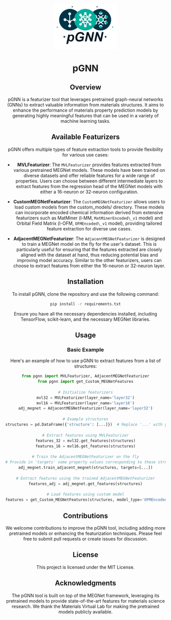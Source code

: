 
<div align="center">
    <img src="img/pGNNlogo.jpg" alt="pGNN-logo"  width=200>
    <br>
    
# pGNN

## Overview

pGNN is a featurizer tool that leverages pretrained graph-neural networks (GNNs) to extract valuable information from materials structures. It aims to enhance the performance of materials property prediction models by generating highly meaningful features that can be used in a variety of machine learning tasks.

## Available Featurizers

pGNN offers multiple types of feature extraction tools to provide flexibility for various use cases:

- **MVLFeaturizer**: The `MVLFeaturizer` provides features extracted from various pretrained MEGNet models. These models have been trained on diverse datasets and offer reliable features for a wide range of properties. Users can choose between different intermediate layers to extract features from the regression head of the MEGNet models with either a 16-neuron or 32-neuron configuration.

- **CustomMEGNetFeaturizer**: The `CustomMEGNetFeaturizer` allows users to load custom models from the custom\_models/ directory. These models can incorporate encoded chemical information derived from extensive featurizers such as MatMiner (l-MM, `MatMinerEncoded\_v1` model) and Orbital Field Matrix (l-OFM, `OFMEncoded\_v1` model), providing tailored feature extraction for diverse use cases.

- **AdjacentMEGNetFeaturizer**: The `AdjacentMEGNetFeaturizer` is designed to train a MEGNet model on the fly for the user's dataset. This is particularly useful for ensuring that the features extracted are closely aligned with the dataset at hand, thus reducing potential bias and improving model accuracy. Similar to the other featurizers, users can choose to extract features from either the 16-neuron or 32-neuron layer.

## Installation

To install pGNN, clone the repository and use the following command:

```bash
pip install -r requirements.txt
```

Ensure you have all the necessary dependencies installed, including TensorFlow, scikit-learn, and the necessary MEGNet libraries.

## Usage

### Basic Example

Here's an example of how to use pGNN to extract features from a list of structures:

```python
from pgnn import MVLFeaturizer, AdjacentMEGNetFeaturizer
from pgnn import get_Custom_MEGNetFeatures

# Initialize featurizers
mvl32 = MVLFeaturizer(layer_name='layer32')
mvl16 = MVLFeaturizer(layer_name='layer16')
adj_megnet = AdjacentMEGNetFeaturizer(layer_name='layer32')

# Example structures
structures = pd.DataFrame({'structure': [...]})  # Replace '...' with your actual list of structures

# Extract features using MVLFeaturizer
features_32 = mvl32.get_features(structures)
features_16 = mvl16.get_features(structures)

# Train the AdjacentMEGNetFeaturizer on the fly
# Provide in 'targets' some property values corresponding to these structures
adj_megnet.train_adjacent_megnet(structures, targets=[...])

# Extract features using the trained AdjacentMEGNetFeaturizer
features_adj = adj_megnet.get_features(structures)

# Load features using custom model
features = get_Custom_MEGNetFeatures(structures, model_type='OFMEncoded_v1')
```

## Contributions

We welcome contributions to improve the pGNN tool, including adding more pretrained models or enhancing the featurization techniques. Please feel free to submit pull requests or create issues for discussion.

## License

This project is licensed under the MIT License.

## Acknowledgments

The pGNN tool is built on top of the MEGNet framework, leveraging its pretrained models to provide state-of-the-art features for materials science research. We thank the Materials Virtual Lab for making the pretrained models publicly available.
